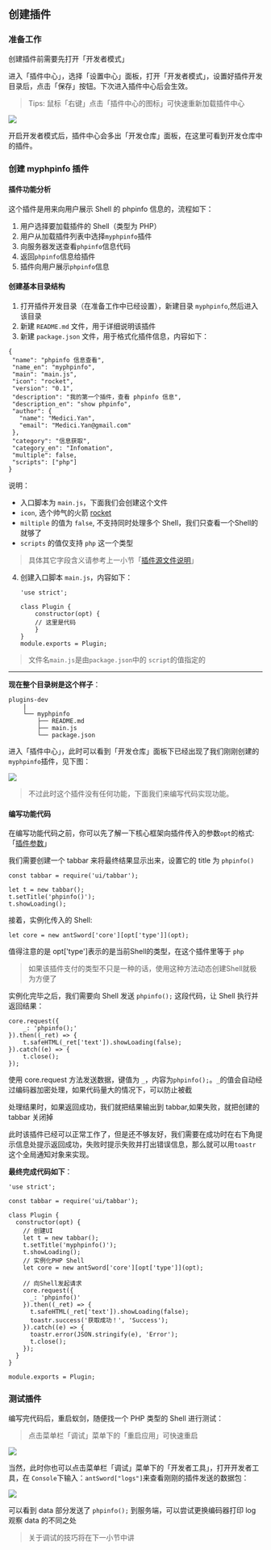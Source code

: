 创建插件
---

### 准备工作

创建插件前需要先打开「开发者模式」

进入「插件中心」，选择「设置中心」面板，打开「开发者模式」，设置好插件开发目录后，点击「保存」按钮。下次进入插件中心后会生效。

> Tips: 鼠标「右键」点击「插件中心的图标」可快速重新加载插件中心

![][img_create_1]

开启开发者模式后，插件中心会多出「开发仓库」面板，在这里可看到开发仓库中的插件。

### 创建 myphpinfo 插件

#### 插件功能分析

这个插件是用来向用户展示 Shell 的 phpinfo 信息的，流程如下：

1. 用户选择要加载插件的 Shell（类型为 PHP）
2. 用户从加载插件列表中选择`myphpinfo`插件
3. 向服务器发送查看`phpinfo`信息代码
4. 返回`phpinfo`信息给插件
5. 插件向用户展示`phpinfo`信息

#### 创建基本目录结构

1. 打开插件开发目录（在准备工作中已经设置），新建目录 `myphpinfo`,然后进入该目录
2. 新建 `README.md` 文件，用于详细说明该插件
3. 新建 `package.json` 文件，用于格式化插件信息，内容如下：

 ```
{
  "name": "phpinfo 信息查看",
  "name_en": "myphpinfo",
  "main": "main.js",
  "icon": "rocket",
  "version": "0.1",
  "description": "我的第一个插件，查看 phpinfo 信息",
  "description_en": "show phpinfo",
  "author": {
    "name": "Medici.Yan",
    "email": "Medici.Yan@gmail.com"
  },
  "category": "信息获取",
  "category_en": "Infomation",
  "multiple": false,
  "scripts": ["php"]
} 

 ```
 
 说明：

  * 入口脚本为 `main.js`，下面我们会创建这个文件 
  * `icon`, 选个帅气的火箭 [rocket](http://fontawesome.io/icon/rocket/)
  * `miltiple` 的值为 `false`, 不支持同时处理多个 Shell，我们只查看一个Shell的就够了
  * `scripts` 的值仅支持 `php` 这一个类型
 
 > 具体其它字段含义请参考上一小节「[插件源文件说明](./source_files.md)」
 
4. 创建入口脚本 `main.js`，内容如下：

	```
	'use strict';
	
	class Plugin {
		constructor(opt) {
		// 这里是代码
		}
	}
	module.exports = Plugin;
	```
 > 文件名`main.js`是由`package.json`中的 `script`的值指定的

---

**现在整个目录树是这个样子**：

```
plugins-dev
	|
	└── myphpinfo
	    ├── README.md
	    ├── main.js
	    └── package.json
```

进入「插件中心」，此时可以看到「开发仓库」面板下已经出现了我们刚刚创建的 `myphpinfo`插件，见下图：

![][img_create_2]

> 不过此时这个插件没有任何功能，下面我们来编写代码实现功能。

#### 编写功能代码

在编写功能代码之前，你可以先了解一下核心框架向插件传入的参数`opt`的格式:「[插件参数](./api.md)」

我们需要创建一个 tabbar 来将最终结果显示出来，设置它的 title 为 `phpinfo()`

```
const tabbar = require('ui/tabbar');

let t = new tabbar();
t.setTitle('phpinfo()');
t.showLoading();
```

接着，实例化传入的 Shell:

```
let core = new antSword['core'][opt['type']](opt);
```
值得注意的是 opt['type']表示的是当前Shell的类型，在这个插件里等于 `php`

> 如果该插件支付的类型不只是一种的话，使用这种方法动态创建Shell就极为方便了

实例化完毕之后，我们需要向 Shell 发送 `phpinfo();` 这段代码，让 Shell 执行并返回结果：

```
core.request({
	_: 'phpinfo();'
}).then((_ret) => {
	t.safeHTML(_ret['text']).showLoading(false);
}).catch((e) => {
	t.close();
});
```

使用 core.request 方法发送数据，键值为 `_`，内容为`phpinfo();`。`_`的值会自动经过编码器加密处理，如果代码量大的情况下，可以防止被截

处理结果时，如果返回成功，我们就把结果输出到 tabbar,如果失败，就把创建的 tabbar 关闭掉

此时该插件已经可以正常工作了，但是还不够友好，我们需要在成功时在右下角提示信息处提示返回成功，失败时提示失败并打出错误信息，那么就可以用`toastr`这个全局通知对象来实现。

**最终完成代码如下**：

```
'use strict';

const tabbar = require('ui/tabbar');

class Plugin {
  constructor(opt) {
    // 创建UI
    let t = new tabbar();
    t.setTitle('myphpinfo()');
    t.showLoading();
    // 实例化PHP Shell
    let core = new antSword['core'][opt['type']](opt);

	// 向Shell发起请求
    core.request({
      _: 'phpinfo()'
    }).then((_ret) => {
      t.safeHTML(_ret['text']).showLoading(false);
      toastr.success('获取成功！', 'Success');
    }).catch((e) => {
      toastr.error(JSON.stringify(e), 'Error');
      t.close();
    });
  }
}

module.exports = Plugin;

```

### 测试插件

编写完代码后，重启蚁剑，随便找一个 PHP 类型的 Shell 进行测试：

> 点击菜单栏「调试」菜单下的「重启应用」可快速重启

![][img_create_3]

当然，此时你也可以点击菜单栏「调试」菜单下的「开发者工具」，打开开发者工具，在 `Console`下输入：`antSword["logs"]`来查看刚刚的插件发送的数据包：

![][img_create_4]

可以看到 data 部分发送了 `phpinfo();` 到服务端，可以尝试更换编码器打印 log 观察 data 的不同之处

> 关于调试的技巧将在下一小节中讲

[img_create_1]: http://as.xuanbo.cc/doc/plugin_dev/create_1.png
[img_create_2]: http://as.xuanbo.cc/doc/plugin_dev/create_2.png
[img_create_3]: http://as.xuanbo.cc/doc/plugin_dev/create_3.png
[img_create_4]: http://as.xuanbo.cc/doc/plugin_dev/create_4.png